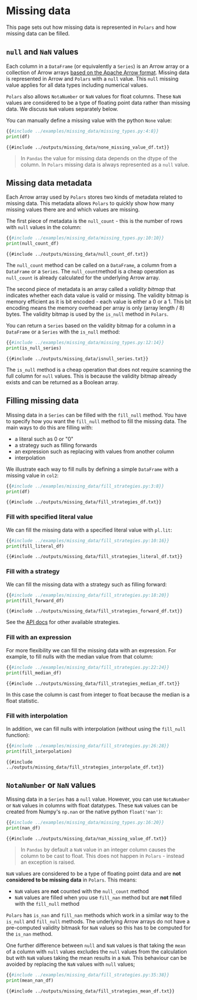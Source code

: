 # Missing data

This page sets out how missing data is represented in `Polars` and how missing data can be filled.

## `null` and `NaN` values

Each column in a `DataFrame` (or equivalently a `Series`) is an Arrow array or a collection of Arrow arrays [based on the Apache Arrow format](https://arrow.apache.org/docs/format/Columnar.html#null-count). Missing data is represented in Arrow and `Polars` with a `null` value. This `null` missing value applies for all data types including numerical values.

`Polars` also allows `NotaNumber` or `NaN` values for float columns. These `NaN` values are considered to be a type of floating point data rather than missing data. We discuss `NaN` values separately below.

You can manually define a missing value with the python `None` value:

```python
{{#include ../examples/missing_data/missing_types.py:4:8}}
print(df)
```

```text
{{#include ../outputs/missing_data/none_missing_value_df.txt}}
```

> In `Pandas` the value for missing data depends on the dtype of the column. In `Polars` missing data is always represented as a `null` value.

## Missing data metadata

Each Arrow array used by `Polars` stores two kinds of metadata related to missing data. This metadata allows `Polars` to quickly show how many missing values there are and which values are missing.

The first piece of metadata is the `null_count` - this is the number of rows with `null` values in the column:

```python
{{#include ../examples/missing_data/missing_types.py:10:10}}
print(null_count_df)
```

```text
{{#include ../outputs/missing_data/null_count_df.txt}}
```

The `null_count` method can be called on a `DataFrame`, a column from a `DataFrame` or a `Series`. The `null_count`method is a cheap operation as `null_count` is already calculated for the underlying Arrow array.

The second piece of metadata is an array called a *validity bitmap* that indicates whether each data value is valid or missing.
The validity bitmap is memory efficient as it is bit encoded - each value is either a 0 or a 1. This bit encoding means the memory overhead per array is only (array length / 8) bytes. The validity bitmap is used by the `is_null` method in `Polars`.

You can return a `Series` based on the validity bitmap for a column in a `DataFrame` or a `Series` with the `is_null` method:

```python
{{#include ../examples/missing_data/missing_types.py:12:14}}
print(is_null_series)
```

```text
{{#include ../outputs/missing_data/isnull_series.txt}}
```

The `is_null` method is a cheap operation that does not require scanning the full column for `null` values. This is because the validity bitmap already exists and can be returned as a Boolean array.

## Filling missing data

Missing data in a `Series` can be filled with the `fill_null` method. You have to specify how you want the `fill_null` method to fill the missing data. The main ways to do this are filling with:

- a literal such as 0 or "0"
- a strategy such as filling forwards
- an expression such as replacing with values from another column
- interpolation

We illustrate each way to fill nulls by defining a simple `DataFrame` with a missing value in `col2`:

```python
{{#include ../examples/missing_data/fill_strategies.py:3:8}}
print(df)
```

```text
{{#include ../outputs/missing_data/fill_strategies_df.txt}}
```

### Fill with specified literal value

We can fill the missing data with a specified literal value with `pl.lit`:

```python
{{#include ../examples/missing_data/fill_strategies.py:10:16}}
print(fill_literal_df)
```

```text
{{#include ../outputs/missing_data/fill_strategies_literal_df.txt}}
```

### Fill with a strategy

We can fill the missing data with a strategy such as filling forward:

```python
{{#include ../examples/missing_data/fill_strategies.py:18:20}}
print(fill_forward_df)
```

```text
{{#include ../outputs/missing_data/fill_strategies_forward_df.txt}}
```

See the [API docs](POLARS_PY_REF_GUIDE/series/api/polars.Series.fill_null.html) for other available strategies.

### Fill with an expression

For more flexibility we can fill the missing data with an expression. For example,
to fill nulls with the median value from that column:

```python
{{#include ../examples/missing_data/fill_strategies.py:22:24}}
print(fill_median_df)
```

```text
{{#include ../outputs/missing_data/fill_strategies_median_df.txt}}
```

In this case the column is cast from integer to float because the median is a float statistic.

### Fill with interpolation

In addition, we can fill nulls with interpolation (without using the `fill_null` function):

```python
{{#include ../examples/missing_data/fill_strategies.py:26:28}}
print(fill_interpolation)
```

```text
{{#include ../outputs/missing_data/fill_strategies_interpolate_df.txt}}
```

## `NotaNumber` or `NaN` values

Missing data in a `Series` has a `null` value. However, you can use `NotaNumber` or `NaN` values in columns with float datatypes. These `NaN` values can be created from Numpy's `np.nan` or the native python `float('nan')`:

```python
{{#include ../examples/missing_data/missing_types.py:16:20}}
print(nan_df)
```

```text
{{#include ../outputs/missing_data/nan_missing_value_df.txt}}
```

> In `Pandas` by default a `NaN` value in an integer column causes the column to be cast to float. This does not happen in `Polars` - instead an exception is raised.

`NaN` values are considered to be a type of floating point data and are **not considered to be missing data** in `Polars`. This means:

- `NaN` values are **not** counted with the `null_count` method
- `NaN` values are filled when you use `fill_nan` method but are **not** filled with the `fill_null` method

`Polars` has `is_nan` and `fill_nan` methods which work in a similar way to the `is_null` and `fill_null` methods. The underlying Arrow arrays do not have a pre-computed validity bitmask for `NaN` values so this has to be computed for the `is_nan` method.

One further difference between `null` and `NaN` values is that taking the `mean` of a column with `null` values excludes the `null` values from the calculation but with `NaN` values taking the mean results in a `NaN`. This behaviour can be avoided by replacing the `NaN` values with `null` values;

```python
{{#include ../examples/missing_data/fill_strategies.py:35:38}}
print(mean_nan_df)
```

```text
{{#include ../outputs/missing_data/fill_strategies_mean_df.txt}}
```
